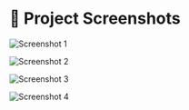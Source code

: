 # 📸 Project Screenshots

![Screenshot 1](https://raw.githubusercontent.com/Srinivasssaravanan/X-Twitter/master/s1.jpeg)

![Screenshot 2](https://raw.githubusercontent.com/Srinivasssaravanan/X-Twitter/master/s2.jpeg)

![Screenshot 3](https://raw.githubusercontent.com/Srinivasssaravanan/X-Twitter/master/s3.jpeg)

![Screenshot 4](https://raw.githubusercontent.com/Srinivasssaravanan/X-Twitter/master/s4.jpeg)
